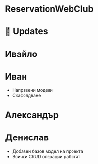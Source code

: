 # ReservationWebClub

# 🚀 Updates

# Ивайло

# Иван
- Направени модели
- Скафолдване
# Александър

# Денислав
- Добавен базов модел на проекта
- Всички CRUD операции работят
